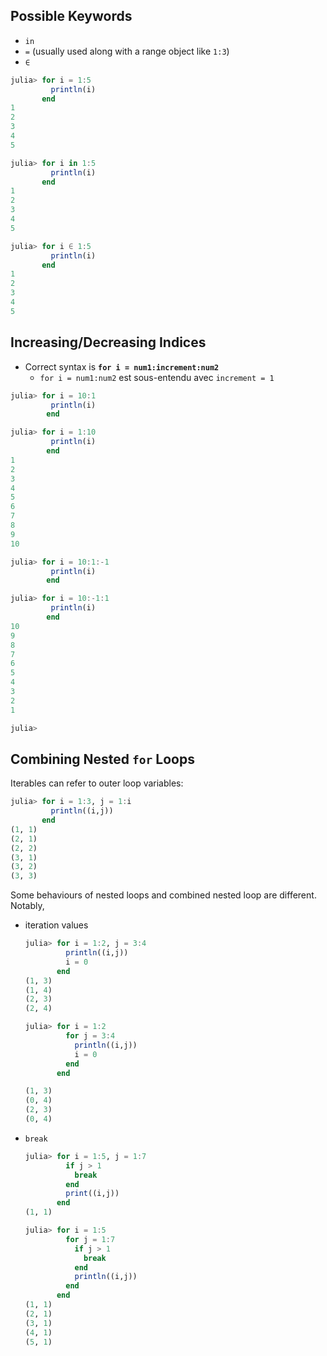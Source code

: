 ## Possible Keywords
- `in`
- `=` (usually used along with a range object like `1:3`)
- `∈`
```julia
julia> for i = 1:5
         println(i)
       end
1
2
3
4
5

julia> for i in 1:5
         println(i)
       end
1
2
3
4
5

julia> for i ∈ 1:5
         println(i)
       end
1
2
3
4
5
```


## Increasing/Decreasing Indices
- Correct syntax is **`for i = num1:increment:num2`**
  - `for i = num1:num2` est sous-entendu avec `increment = 1`
```julia
julia> for i = 10:1
         println(i)
        end

julia> for i = 1:10
         println(i)
        end
1
2
3
4
5
6
7
8
9
10

julia> for i = 10:1:-1
         println(i)
        end

julia> for i = 10:-1:1
         println(i)
        end
10
9
8
7
6
5
4
3
2
1

julia>
```


## Combining Nested `for` Loops
Iterables can refer to outer loop variables:
```julia
julia> for i = 1:3, j = 1:i
         println((i,j))
       end
(1, 1)
(2, 1)
(2, 2)
(3, 1)
(3, 2)
(3, 3)
```

Some behaviours of nested loops and combined nested loop are different. Notably,
- iteration values
  ```julia
  julia> for i = 1:2, j = 3:4
           println((i,j))
           i = 0
         end
  (1, 3)
  (1, 4)
  (2, 3)
  (2, 4)
  
  julia> for i = 1:2
           for j = 3:4
             println((i,j))
             i = 0
           end
         end
  
  (1, 3)
  (0, 4)
  (2, 3)
  (0, 4)
  ```
- `break`
  ```julia
  julia> for i = 1:5, j = 1:7
           if j > 1
             break
           end
           print((i,j))
         end
  (1, 1)
  
  julia> for i = 1:5
           for j = 1:7
             if j > 1
               break
             end
             println((i,j))
           end
         end
  (1, 1)
  (2, 1)
  (3, 1)
  (4, 1)
  (5, 1)
  ```
